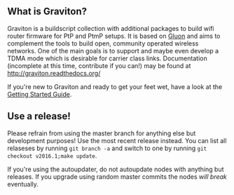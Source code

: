 ## What is Graviton?
Graviton is a buildscript collection with additional packages to build wifi router firmware for PtP and PtmP setups.
It is based on [Gluon](https://github.com/freifunk-gluon/gluon) and aims to complement the tools to build open, community operated wireless networks. One of the main goals is to support and maybe even develop a TDMA mode which is desirable for carrier class links.
Documentation (incomplete at this time, contribute if you can!) may be found at
http://graviton.readthedocs.org/

If you're new to Graviton and ready to get your feet wet, have a look at the
[Getting Started Guide](http://graviton.readthedocs.org/en/latest/user/getting_started.html).

## Use a release!

Please refrain from using the master branch for anything else but development purposes!
Use the most recent release instead. You can list all relaseses by running `git branch -a`
and switch to one by running `git checkout v2016.1;make update`.

If you're using the autoupdater, do not autoupdate nodes with anything but releases.
If you upgrade using random master commits the nodes *will break* eventually.


